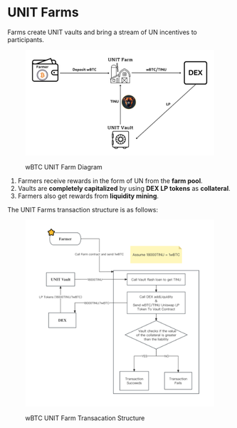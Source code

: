 # UNIT Farms

Farms create UNIT vaults and bring a stream of UN incentives to participants.

<figure><picture><source srcset="../.gitbook/assets/UNIT Farm black.png" media="(prefers-color-scheme: dark)"><img src="../.gitbook/assets/UNIT Farm white.png" alt=""></picture><figcaption><p>wBTC UNIT Farm Diagram</p></figcaption></figure>

1. Farmers receive rewards in the form of UN from the **farm pool**.&#x20;
2. Vaults are **completely capitalized** by using **DEX LP tokens** as **collateral**.&#x20;
3. Farmers also get rewards from **liquidity mining**.

The UNIT Farms transaction structure is as follows:

<figure><picture><source srcset="../.gitbook/assets/Complex Version Farm.png" media="(prefers-color-scheme: dark)"><img src="../.gitbook/assets/Complex Version Farm 3.png" alt=""></picture><figcaption><p>wBTC UNIT Farm Transacation Structure</p></figcaption></figure>
